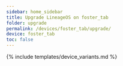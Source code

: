 ```yaml
---
sidebar: home_sidebar
title: Upgrade LineageOS on foster_tab
folder: upgrade
permalink: /devices/foster_tab/upgrade/
device: foster_tab
toc: false
---
```

{% include templates/device_variants.md %}
